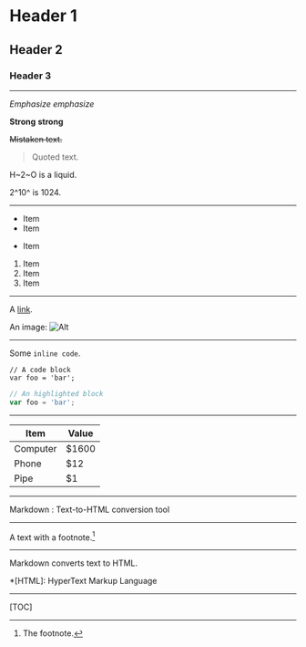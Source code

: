 # Header 1

## Header 2

### Header 3


-----


*Emphasize* _emphasize_

**Strong** __strong__

~~Mistaken text.~~

> Quoted text.

H~2~O is a liquid.

2^10^ is 1024.


-----


- Item
- Item
* Item

1. Item
2. Item
3. Item


-----


A [link](http://example.com).

An image: ![Alt](img.jpg)


-----


Some `inline code`.

```
// A code block
var foo = 'bar';
```

```js
// An highlighted block
var foo = 'bar';
```


-----


Item     | Value
-------- | -----
Computer | $1600
Phone    |   $12
Pipe     |    $1


-----


Markdown
:  Text-to-HTML conversion tool


-----


A text with a footnote.[^1]

[^1]: The footnote.


-----


Markdown converts text to HTML.

*[HTML]: HyperText Markup Language


-----


[TOC]
